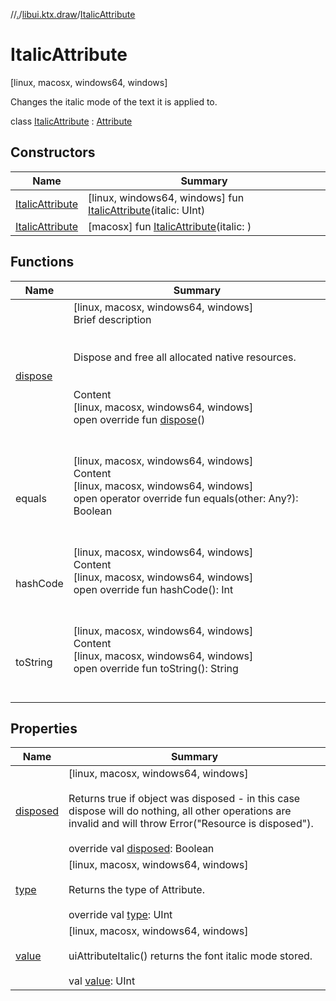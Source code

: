//[.](../../index.md)/[libui.ktx.draw](../index.md)/[ItalicAttribute](index.md)



# ItalicAttribute  
 [linux, macosx, windows64, windows] 

Changes the italic mode of the text it is applied to.

  
  
class [ItalicAttribute](index.md) : [Attribute](../-attribute/index.md)   


## Constructors  
  
|  Name|  Summary| 
|---|---|
| [ItalicAttribute](-italic-attribute.md)|  [linux, windows64, windows] fun [ItalicAttribute](-italic-attribute.md)(italic: UInt)   <br>
| [ItalicAttribute](-italic-attribute.md)|  [macosx] fun [ItalicAttribute](-italic-attribute.md)(italic: <ERROR CLASS>)   <br>


## Functions  
  
|  Name|  Summary| 
|---|---|
| [dispose](../../libui.ktx/-disposable/dispose.md)| [linux, macosx, windows64, windows]  <br>Brief description  <br><br><br>Dispose and free all allocated native resources.<br><br>  <br>Content  <br>[linux, macosx, windows64, windows]  <br>open override fun [dispose](../../libui.ktx/-disposable/dispose.md)()  <br><br><br>
| equals| [linux, macosx, windows64, windows]  <br>Content  <br>[linux, macosx, windows64, windows]  <br>open operator override fun equals(other: Any?): Boolean  <br><br><br>
| hashCode| [linux, macosx, windows64, windows]  <br>Content  <br>[linux, macosx, windows64, windows]  <br>open override fun hashCode(): Int  <br><br><br>
| toString| [linux, macosx, windows64, windows]  <br>Content  <br>[linux, macosx, windows64, windows]  <br>open override fun toString(): String  <br><br><br>


## Properties  
  
|  Name|  Summary| 
|---|---|
| [disposed](index.md#libui.ktx.draw/ItalicAttribute/disposed/#/PointingToDeclaration/)|  [linux, macosx, windows64, windows] <br><br>Returns true if object was disposed - in this case dispose will do nothing, all other operations are invalid and will throw Error("Resource is disposed").<br><br>override val [disposed](index.md#libui.ktx.draw/ItalicAttribute/disposed/#/PointingToDeclaration/): Boolean   <br>
| [type](index.md#libui.ktx.draw/ItalicAttribute/type/#/PointingToDeclaration/)|  [linux, macosx, windows64, windows] <br><br>Returns the type of Attribute.<br><br>override val [type](index.md#libui.ktx.draw/ItalicAttribute/type/#/PointingToDeclaration/): UInt   <br>
| [value](index.md#libui.ktx.draw/ItalicAttribute/value/#/PointingToDeclaration/)|  [linux, macosx, windows64, windows] <br><br>uiAttributeItalic() returns the font italic mode stored.<br><br>val [value](index.md#libui.ktx.draw/ItalicAttribute/value/#/PointingToDeclaration/): UInt   <br>

